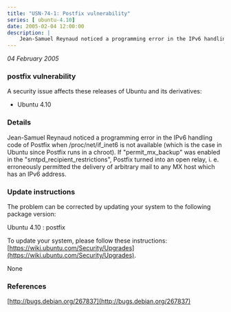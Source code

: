 ```yaml
---
title: "USN-74-1: Postfix vulnerability"
series: [ ubuntu-4.10]
date: 2005-02-04 12:00:00
description: |
    Jean-Samuel Reynaud noticed a programming error in the IPv6 handling code of Postfix when /proc/net/if_inet6 is not available (which is the case in Ubuntu since Postfix runs in a chroot). If &quot;permit_mx_backup&quot; was enabled in the &quot;smtpd_recipient_restrictions&quot;, Postfix turned into an open relay, i. e. erroneously permitted the delivery of arbitrary mail to any MX host which has an IPv6 address.
--- 
```

 
 

*04 February 2005*

### postfix vulnerability

A security issue affects these releases of Ubuntu and its derivatives:

* Ubuntu 4.10

### Details

Jean-Samuel Reynaud noticed a programming error in the IPv6 handling code of Postfix when /proc/net/if_inet6 is not available (which is the case in Ubuntu since Postfix runs in a chroot). If &quot;permit_mx_backup&quot; was enabled in the &quot;smtpd_recipient_restrictions&quot;, Postfix turned into an open relay, i. e. erroneously permitted the delivery of arbitrary mail to any MX host which has an IPv6 address.

### Update instructions

The problem can be corrected by updating your system to the following package version:

Ubuntu 4.10
 : postfix 

To update your system, please follow these instructions: [https://wiki.ubuntu.com/Security/Upgrades](https://wiki.ubuntu.com/Security/Upgrades).

None

### References

 
 [http://bugs.debian.org/267837](http://bugs.debian.org/267837)
 

